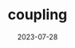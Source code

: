 ---
title: "coupling"
date: 2023-07-28
draft: false

sections:  
  - name: "Introduction"
    text: "In the realm of crop modeling, the intricacies are profound. Numerous processes are at play, each unfolding at varying scales, from the minute molecular interactions within plant cells to the broader dynamics of regional climate patterns. An individual model, no matter how sophisticated, often necessitates approximations of certain processes, simply due to the vastness of the system it attempts to simulate. Such approximations, while essential for computational feasibility, can occasionally curtail the model's accuracy. To bridge this gap and achieve a more holistic representation, coupling emerges as an effective strategy. By integrating two disparate models, one can harness the strengths of each. For instance, a model that finely delineates soil nutrient dynamics can be coupled with another that excels in capturing atmospheric interactions. This synergy not only mitigates the shortcomings of individual models but also paves the way for a more comprehensive and accurate depiction of the crop ecosystem."
    image: "images/coupling1.jpg"
    imageWidth: "500px"
    imageHeight: "500px"
    textPosition: "bottom"
  - name: "Model Coupling"
    text: "Model coupling is a powerful technique used to integrate two or more distinct models, enabling them to exchange and communicate information. This integration is especially crucial in fields like crop modeling, where individual models might be adept at simulating specific processes but may overlook or approximate others. By coupling these models, we achieve a few key benefits:"
    list:
      - "Augmented Accuracy: Coupling models leverages their individual strengths. For example, a plant-scale model may detail photosynthesis processes, whereas a regional model captures broad climatic trends. When combined, they offer enhanced accuracy over standalone models."
      - "Holistic Representation: Individual models may focus on specific processes due to design constraints. Coupling broadens the scope, providing a more comprehensive view of the system."
      - "Mitigated Shortcomings: All models have limitations, often from necessary approximations. Coupling with a complementary model helps offset these weaknesses."
      - "Dynamic Feedbacks: Coupled models facilitate real-time interactions, allowing for dynamic feedbacks that enrich simulations."
---